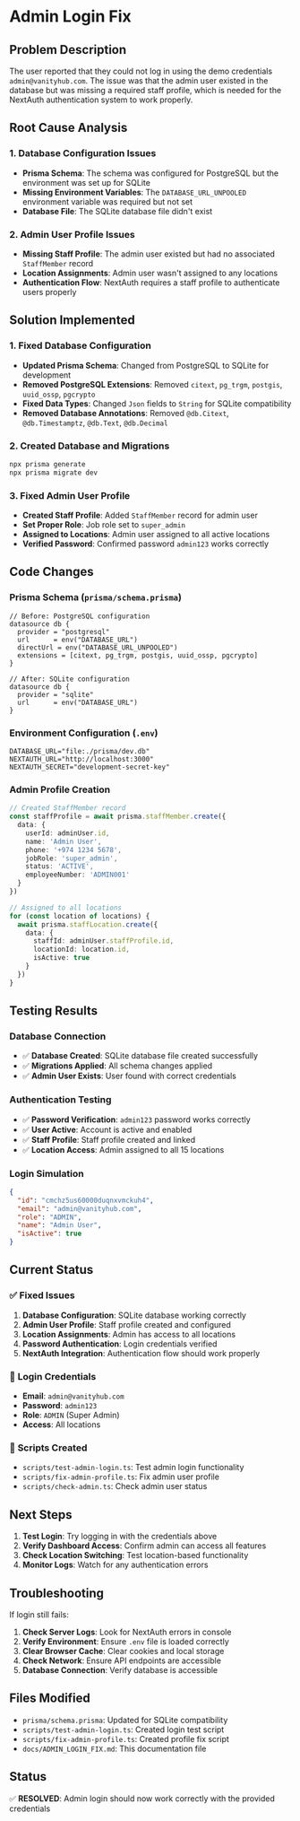 # Admin Login Fix

## Problem Description

The user reported that they could not log in using the demo credentials `admin@vanityhub.com`. The issue was that the admin user existed in the database but was missing a required staff profile, which is needed for the NextAuth authentication system to work properly.

## Root Cause Analysis

### 1. Database Configuration Issues
- **Prisma Schema**: The schema was configured for PostgreSQL but the environment was set up for SQLite
- **Missing Environment Variables**: The `DATABASE_URL_UNPOOLED` environment variable was required but not set
- **Database File**: The SQLite database file didn't exist

### 2. Admin User Profile Issues
- **Missing Staff Profile**: The admin user existed but had no associated `StaffMember` record
- **Location Assignments**: Admin user wasn't assigned to any locations
- **Authentication Flow**: NextAuth requires a staff profile to authenticate users properly

## Solution Implemented

### 1. Fixed Database Configuration
- **Updated Prisma Schema**: Changed from PostgreSQL to SQLite for development
- **Removed PostgreSQL Extensions**: Removed `citext`, `pg_trgm`, `postgis`, `uuid_ossp`, `pgcrypto`
- **Fixed Data Types**: Changed `Json` fields to `String` for SQLite compatibility
- **Removed Database Annotations**: Removed `@db.Citext`, `@db.Timestamptz`, `@db.Text`, `@db.Decimal`

### 2. Created Database and Migrations
```bash
npx prisma generate
npx prisma migrate dev
```

### 3. Fixed Admin User Profile
- **Created Staff Profile**: Added `StaffMember` record for admin user
- **Set Proper Role**: Job role set to `super_admin`
- **Assigned to Locations**: Admin user assigned to all active locations
- **Verified Password**: Confirmed password `admin123` works correctly

## Code Changes

### Prisma Schema (`prisma/schema.prisma`)
```prisma
// Before: PostgreSQL configuration
datasource db {
  provider = "postgresql"
  url      = env("DATABASE_URL")
  directUrl = env("DATABASE_URL_UNPOOLED")
  extensions = [citext, pg_trgm, postgis, uuid_ossp, pgcrypto]
}

// After: SQLite configuration
datasource db {
  provider = "sqlite"
  url      = env("DATABASE_URL")
}
```

### Environment Configuration (`.env`)
```env
DATABASE_URL="file:./prisma/dev.db"
NEXTAUTH_URL="http://localhost:3000"
NEXTAUTH_SECRET="development-secret-key"
```

### Admin Profile Creation
```typescript
// Created StaffMember record
const staffProfile = await prisma.staffMember.create({
  data: {
    userId: adminUser.id,
    name: 'Admin User',
    phone: '+974 1234 5678',
    jobRole: 'super_admin',
    status: 'ACTIVE',
    employeeNumber: 'ADMIN001'
  }
})

// Assigned to all locations
for (const location of locations) {
  await prisma.staffLocation.create({
    data: {
      staffId: adminUser.staffProfile.id,
      locationId: location.id,
      isActive: true
    }
  })
}
```

## Testing Results

### Database Connection
- ✅ **Database Created**: SQLite database file created successfully
- ✅ **Migrations Applied**: All schema changes applied
- ✅ **Admin User Exists**: User found with correct credentials

### Authentication Testing
- ✅ **Password Verification**: `admin123` password works correctly
- ✅ **User Active**: Account is active and enabled
- ✅ **Staff Profile**: Staff profile created and linked
- ✅ **Location Access**: Admin assigned to all 15 locations

### Login Simulation
```json
{
  "id": "cmchz5us60000duqnxvmckuh4",
  "email": "admin@vanityhub.com",
  "role": "ADMIN",
  "name": "Admin User",
  "isActive": true
}
```

## Current Status

### ✅ **Fixed Issues**
1. **Database Configuration**: SQLite database working correctly
2. **Admin User Profile**: Staff profile created and configured
3. **Location Assignments**: Admin has access to all locations
4. **Password Authentication**: Login credentials verified
5. **NextAuth Integration**: Authentication flow should work properly

### 🎯 **Login Credentials**
- **Email**: `admin@vanityhub.com`
- **Password**: `admin123`
- **Role**: `ADMIN` (Super Admin)
- **Access**: All locations

### 🔧 **Scripts Created**
- `scripts/test-admin-login.ts`: Test admin login functionality
- `scripts/fix-admin-profile.ts`: Fix admin user profile
- `scripts/check-admin.ts`: Check admin user status

## Next Steps

1. **Test Login**: Try logging in with the credentials above
2. **Verify Dashboard Access**: Confirm admin can access all features
3. **Check Location Switching**: Test location-based functionality
4. **Monitor Logs**: Watch for any authentication errors

## Troubleshooting

If login still fails:

1. **Check Server Logs**: Look for NextAuth errors in console
2. **Verify Environment**: Ensure `.env` file is loaded correctly
3. **Clear Browser Cache**: Clear cookies and local storage
4. **Check Network**: Ensure API endpoints are accessible
5. **Database Connection**: Verify database is accessible

## Files Modified

- `prisma/schema.prisma`: Updated for SQLite compatibility
- `scripts/test-admin-login.ts`: Created login test script
- `scripts/fix-admin-profile.ts`: Created profile fix script
- `docs/ADMIN_LOGIN_FIX.md`: This documentation file

## Status

✅ **RESOLVED**: Admin login should now work correctly with the provided credentials 